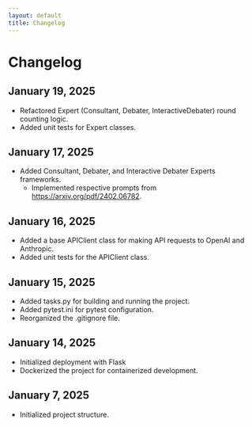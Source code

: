 ```yaml
---
layout: default
title: Changelog
---
```


# Changelog

## January 19, 2025

- Refactored Expert (Consultant, Debater, InteractiveDebater) round counting logic.
- Added unit tests for Expert classes.

## January 17, 2025

- Added Consultant, Debater, and Interactive Debater Experts frameworks.
  - Implemented respective prompts from <https://arxiv.org/pdf/2402.06782>.

## January 16, 2025

- Added a base APIClient class for making API requests to OpenAI and Anthropic.
- Added unit tests for the APIClient class.

## January 15, 2025

- Added tasks.py for building and running the project.
- Added pytest.ini for pytest configuration.
- Reorganized the .gitignore file.

## January 14, 2025

- Initialized deployment with Flask
- Dockerized the project for containerized development.

## January 7, 2025

- Initialized project structure.

